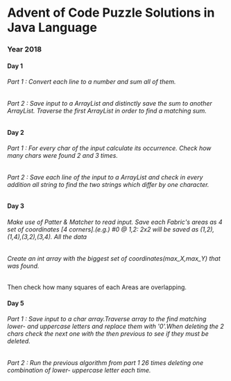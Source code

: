 # Advent of Code Puzzle Solutions in Java Language

### Year 2018

#### Day 1
###### Part 1 : Convert each line to a number and sum all of them.
###### Part 2 : Save input to a ArrayList and distinctly save the sum to another ArrayList. Traverse the first ArrayList in order to find a matching sum.

#### Day 2
###### Part 1 : For every char of the input calculate its occurrence. Check how many chars were found 2 and 3 times.
###### Part 2 : Save each line of the input to a ArrayList<String> and check in every addition all string to find the two strings which differ by one character.

#### Day 3
###### Make use of Patter & Matcher to read input. Save each Fabric's areas as 4 set of coordinates [4 corners].(e.g.) #0 @ 1,2: 2x2 will be saved as (1,2),(1,4),(3,2),(3,4). All the data 
###### Create an int array with the biggest set of coordinates(max_X,max_Y) that was found.
Then check how many squares of each Areas are overlapping. 

#### Day 5
###### Part 1 : Save input to a char array.Traverse array to the find matching lower- and uppercase letters and replace them with '0'.When deleting the 2 chars check the next one with the then previous to see if they must be deleted.
###### Part 2 : Run the previous algorithm from part 1 26 times deleting one combination of lower- uppercase letter each time.
